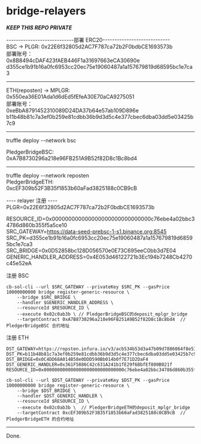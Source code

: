 # bridge-relayers

***KEEP THIS REPO PRIVATE***

----------------------------部署 ERC20----------------------------  
BSC -> PLGR: 0x22E6f32805d2AC7F787ca72b2F0bdbCE1693573b  
部署账号：  
0x8B8494cDAF423fAEB446F1a31697663eCA30690e  
d355ce1b91b16a0fc6953cc20ec75e19060487a1a157679819d68595bc1e7ca3  

---  

ETH(reposten) -> MPLGR: 0x550ea36E01Ada1d6dEd5fEfeA30E70aCA9275051  
部署账号：  
0xeBbA8791452310089D24DA37b64e57ab109D896e  
b11b48b81c7a3ef0b259e81cdbb36b9d3d5c4e377cbec6dba03dd5e03425b7c9  

---------------

truffle deploy --network bsc  
 
PledgerBridgeBSC:  
0xA7B8730296a218e96FB251A9B52f82D8c1Bc8bd4  

---

truffle deploy --network reposten  
PledgerBridgeETH:  
0xcEF309b52F3B35f1853b60aFad3825188c0CB9cB  


---- relayer 注册 ----  
PLGR=0x22E6f32805d2AC7F787ca72b2F0bdbCE1693573b  

RESOURCE_ID=0x000000000000000000000000000000c76ebe4a02bbc34786d860b355f5a5ce10  
SRC_GATEWAY=https://data-seed-prebsc-1-s1.binance.org:8545  
SRC_PK=d355ce1b91b16a0fc6953cc20ec75e19060487a1a157679819d68595bc1e7ca3  
SRC_BRIDGE=0x0D52858bc128D056570e0E73C695eeC0bb3d7E04  
GENERIC_HANDLER_ADDRESS=0x4E053d46122721b3Ec194b7248Cb4270c45e52eA  

注册 BSC   
```shell
cb-sol-cli --url $SRC_GATEWAY --privateKey $SRC_PK --gasPrice 10000000000 bridge register-generic-resource \
    --bridge $SRC_BRIDGE \
    --handler $GENERIC_HANDLER_ADDRESS \
    --resourceId $RESOURCE_ID \
    --execute 0x02c0ab3b \ // PledgerBridgeBSC的deposit_mplgr_bridge
    --targetContract 0xA7B8730296a218e96FB251A9B52f82D8c1Bc8bd4  // PledgerBridgeBSC 合约地址
```

注册 ETH  
```shell
DST_GATEWAY=https://ropsten.infura.io/v3/acb534b53d3a47b09d7886064f8e51b6
DST_PK=b11b48b81c7a3ef0b259e81cdbb36b9d3d5c4e377cbec6dba03dd5e03425b7c9
DST_BRIDGE=0x0C4DD68A014B58e0DDD590Bb014b0f7E71D2DaF4
DST_GENERIC_HANDLER=0x361F5886C42c631A241b1fE29f6BbfEf800B021f
RESOURCE_ID=0x000000000000000000000000000000c76ebe4a02bbc34786d860b355f5a5ce10

cb-sol-cli --url $DST_GATEWAY --privateKey $DST_PK --gasPrice 10000000000 bridge register-generic-resource \
    --bridge $DST_BRIDGE \
    --handler $DST_GENERIC_HANDLER \
    --resourceId $RESOURCE_ID \
    --execute 0x02c0ab3b \  // PledgerBridgeETH的deposit_mplgr_bridge
    --targetContract 0xcEF309b52F3B35f1853b60aFad3825188c0CB9cB  // PledgerBridgeETH 的合约地址
```

---

Done.
